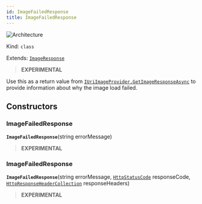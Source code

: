 ```yaml
---
id: ImageFailedResponse
title: ImageFailedResponse
---
```


![Architecture](https://img.shields.io/badge/architecture-new_only-blue)

Kind: `class`

Extends: [`ImageResponse`](ImageResponse)

> **EXPERIMENTAL**

Use this as a return value from [`IUriImageProvider.GetImageResponseAsync`](IUriImageProvider#getimageresponseasync) to provide information about why the image load failed.

## Constructors
### ImageFailedResponse
 **`ImageFailedResponse`**(string errorMessage)

> **EXPERIMENTAL**

### ImageFailedResponse
 **`ImageFailedResponse`**(string errorMessage, [`HttpStatusCode`](https://docs.microsoft.com/uwp/api/Windows.Web.Http.HttpStatusCode) responseCode, [`HttpResponseHeaderCollection`](https://docs.microsoft.com/uwp/api/Windows.Web.Http.Headers.HttpResponseHeaderCollection) responseHeaders)

> **EXPERIMENTAL**
